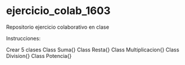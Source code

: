 # ejercicio_colab_1603
Repositorio ejercicio colaborativo en clase

Instrucciones:

Crear 5 clases
  Class Suma{}
  Class Resta{}
  Class Multiplicacion{}
  Class Division{}
  Class Potencia{}
